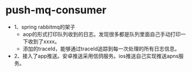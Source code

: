 # push-mq-consumer

- 1、spring rabbitmq的架子
  - aop的形式打印队列收到的日志。发现很多都是队列里面自己手动打印一下收到了xxxx。
  - 添加的traceId，能够通过traceId追踪到每一次处理的所有日志信息。
- 2、接入了app推送。安卓推送采用信鸽服务。ios推送自己实现推送apns服务。
